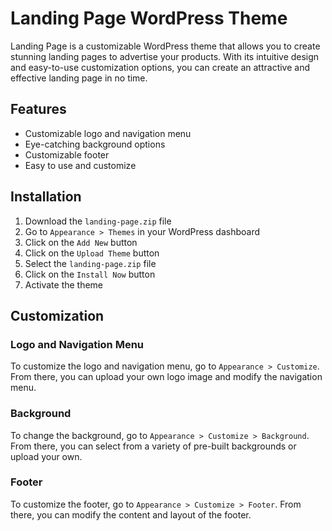 # Landing Page WordPress Theme

Landing Page is a customizable WordPress theme that allows you to create stunning landing pages to advertise your products. With its intuitive design and easy-to-use customization options, you can create an attractive and effective landing page in no time.

## Features

- Customizable logo and navigation menu
- Eye-catching background options
- Customizable footer
- Easy to use and customize

## Installation

1. Download the `landing-page.zip` file
2. Go to `Appearance > Themes` in your WordPress dashboard
3. Click on the `Add New` button
4. Click on the `Upload Theme` button
5. Select the `landing-page.zip` file
6. Click on the `Install Now` button
7. Activate the theme

## Customization

### Logo and Navigation Menu

To customize the logo and navigation menu, go to `Appearance > Customize`. From there, you can upload your own logo image and modify the navigation menu.

### Background

To change the background, go to `Appearance > Customize > Background`. From there, you can select from a variety of pre-built backgrounds or upload your own.

### Footer

To customize the footer, go to `Appearance > Customize > Footer`. From there, you can modify the content and layout of the footer.
